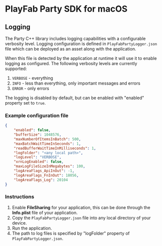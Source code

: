# PlayFab Party SDK for macOS

## Logging

The Party C++ library includes logging capabilities with a configurable verbosity level. Logging configuration is defined in `PlayFabPartyLogger.json` file which can be deployed as an asset along with the application.

When this file is detected by the application at runtime it will use it to enable logging as configured. The following verbosity levels are currently supported:
1. `VERBOSE` - everything
2. `INFO` - less than everything, only important messages and errors
3. `ERROR` - only errors

The logging is disabled by default, but can be enabled with "enabled" property set to `true`.

### Example configuration file

```json
{
    "enabled": false,
    "bufferSize": 1048576,
    "maxNumberOfItemsInBatch": 500,
    "maxBatchWaitTimeInSeconds": 1,
    "readBufferWaitTimeInMilliseconds": 1,
    "logFolder": "<any local path>",
    "logLevel": "VERBOSE",
    "xrnLogEnabled": false,
    "maxLogFileSizeInMegabytes": 100,
    "logAreaFlags_ApiInOut": -1,
    "logAreaFlags_FnInOut": 18056,
    "logAreaFlags_Log": 20104
}
```

### Instructions

1. Enable **FileSharing** for your application, this can be done through the **Info.plist** file of your application.
2. Copy the `PlayFabPartyLogger.json` file into any local directory of your device.
3. Run the application.
4. The path to log files is specified by "logFolder" property of `PlayFabPartyLogger.json`.